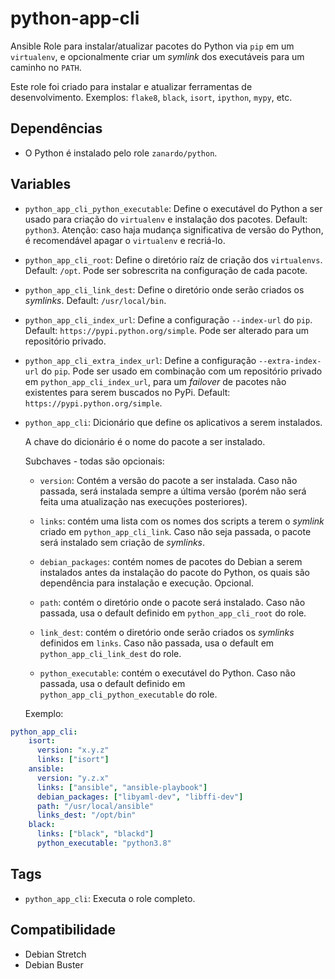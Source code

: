 # python-app-cli

Ansible Role para instalar/atualizar pacotes do Python via `pip` em um
`virtualenv`, e opcionalmente criar um _symlink_ dos executáveis para um caminho
no `PATH`.

Este role foi criado para instalar e atualizar ferramentas de desenvolvimento.
Exemplos: `flake8`, `black`, `isort`, `ipython`, `mypy`, etc.

## Dependências

- O Python é instalado pelo role `zanardo/python`.

## Variables

- `python_app_cli_python_executable`: Define o executável do Python a ser usado
  para criação do `virtualenv` e instalação dos pacotes. Default: `python3`.
  Atenção: caso haja mudança significativa de versão do Python, é recomendável
  apagar o `virtualenv` e recriá-lo.

- `python_app_cli_root`: Define o diretório raíz de criação dos `virtualenvs`.
  Default: `/opt`. Pode ser sobrescrita na configuração de cada pacote.

- `python_app_cli_link_dest`: Define o diretório onde serão criados os
  _symlinks_. Default: `/usr/local/bin`.

- `python_app_cli_index_url`: Define a configuração `--index-url` do `pip`.
  Default: `https://pypi.python.org/simple`. Pode ser alterado para um
  repositório privado.

- `python_app_cli_extra_index_url`: Define a configuração `--extra-index-url` do
  `pip`. Pode ser usado em combinação com um repositório privado em
  `python_app_cli_index_url`, para um _failover_ de pacotes não existentes para
  serem buscados no PyPi. Default: `https://pypi.python.org/simple`.

- `python_app_cli`: Dicionário que define os aplicativos a serem instalados.

  A chave do dicionário é o nome do pacote a ser instalado.

  Subchaves - todas são opcionais:

  - `version`: Contém a versão do pacote a ser instalada. Caso não passada, será
     instalada sempre a última versão (porém não será feita uma atualização nas
     execuções posteriores).

  - `links`: contém uma lista com os nomes dos scripts a terem o _symlink_
    criado em `python_app_cli_link`. Caso não seja passada, o pacote será
    instalado sem criação de _symlinks_.

  - `debian_packages`: contém nomes de pacotes do Debian a serem instalados
    antes da instalação do pacote do Python, os quais são dependência para
    instalação e execução. Opcional.

  - `path`: contém o diretório onde o pacote será instalado. Caso não passada,
    usa o default definido em `python_app_cli_root` do role.

  - `link_dest`: contém o diretório onde serão criados os _symlinks_ definidos
    em `links`. Caso não passada, usa o default em `python_app_cli_link_dest` do
    role.

  - `python_executable`: contém o executável do Python. Caso não passada, usa o
    default definido em `python_app_cli_python_executable` do role.

  Exemplo:

```yaml
python_app_cli:
    isort:
      version: "x.y.z"
      links: ["isort"]
    ansible:
      version: "y.z.x"
      links: ["ansible", "ansible-playbook"]
      debian_packages: ["libyaml-dev", "libffi-dev"]
      path: "/usr/local/ansible"
      links_dest: "/opt/bin"
    black:
      links: ["black", "blackd"]
      python_executable: "python3.8"
```

## Tags

- `python_app_cli`: Executa o role completo.

## Compatibilidade

- Debian Stretch
- Debian Buster
